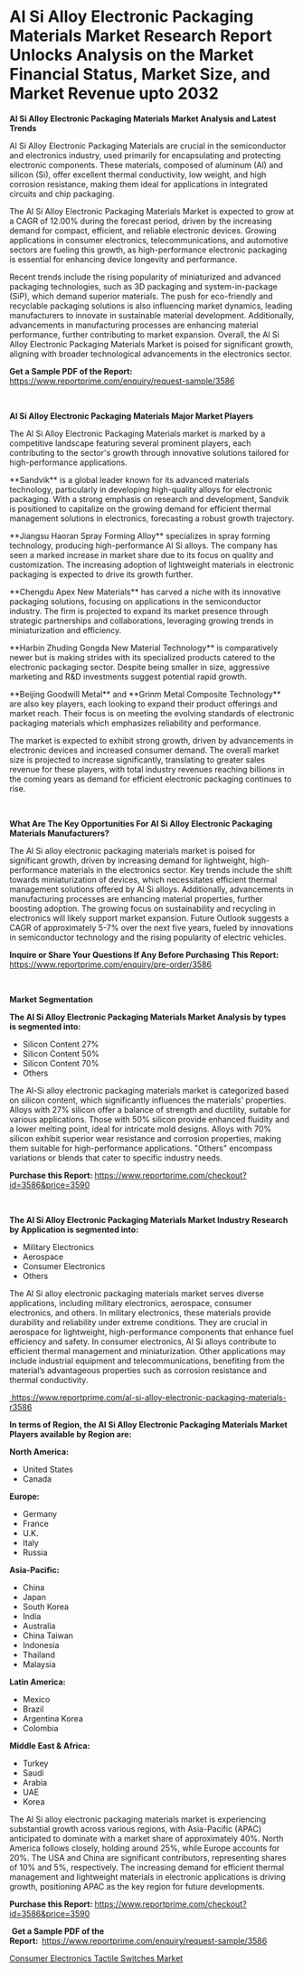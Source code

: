 <p><h1>Al Si Alloy Electronic Packaging Materials Market Research Report Unlocks Analysis on the Market Financial Status, Market Size, and Market Revenue upto 2032</h1></p><p><strong>Al Si Alloy Electronic Packaging Materials Market Analysis and Latest Trends</strong></p>
<p><p>Al Si Alloy Electronic Packaging Materials are crucial in the semiconductor and electronics industry, used primarily for encapsulating and protecting electronic components. These materials, composed of aluminum (Al) and silicon (Si), offer excellent thermal conductivity, low weight, and high corrosion resistance, making them ideal for applications in integrated circuits and chip packaging.</p><p>The Al Si Alloy Electronic Packaging Materials Market is expected to grow at a CAGR of 12.00% during the forecast period, driven by the increasing demand for compact, efficient, and reliable electronic devices. Growing applications in consumer electronics, telecommunications, and automotive sectors are fueling this growth, as high-performance electronic packaging is essential for enhancing device longevity and performance.</p><p>Recent trends include the rising popularity of miniaturized and advanced packaging technologies, such as 3D packaging and system-in-package (SiP), which demand superior materials. The push for eco-friendly and recyclable packaging solutions is also influencing market dynamics, leading manufacturers to innovate in sustainable material development. Additionally, advancements in manufacturing processes are enhancing material performance, further contributing to market expansion. Overall, the Al Si Alloy Electronic Packaging Materials Market is poised for significant growth, aligning with broader technological advancements in the electronics sector.</p></p>
<p><strong>Get a Sample PDF of the Report:&nbsp;</strong> <a href="https://www.reportprime.com/enquiry/request-sample/3586?utm_campaign=2735&utm_medium=2&utm_source=Github&utm_content=ia&utm_term=18032025&utm_id=al-si-alloy-electronic-packaging-materials">https://www.reportprime.com/enquiry/request-sample/3586</a></p>
<p>&nbsp;</p>
<p><strong>Al Si Alloy Electronic Packaging Materials Major Market Players</strong></p>
<p><p>The Al Si Alloy Electronic Packaging Materials market is marked by a competitive landscape featuring several prominent players, each contributing to the sector's growth through innovative solutions tailored for high-performance applications.</p><p>**Sandvik** is a global leader known for its advanced materials technology, particularly in developing high-quality alloys for electronic packaging. With a strong emphasis on research and development, Sandvik is positioned to capitalize on the growing demand for efficient thermal management solutions in electronics, forecasting a robust growth trajectory.</p><p>**Jiangsu Haoran Spray Forming Alloy** specializes in spray forming technology, producing high-performance Al Si alloys. The company has seen a marked increase in market share due to its focus on quality and customization. The increasing adoption of lightweight materials in electronic packaging is expected to drive its growth further.</p><p>**Chengdu Apex New Materials** has carved a niche with its innovative packaging solutions, focusing on applications in the semiconductor industry. The firm is projected to expand its market presence through strategic partnerships and collaborations, leveraging growing trends in miniaturization and efficiency.</p><p>**Harbin Zhuding Gongda New Material Technology** is comparatively newer but is making strides with its specialized products catered to the electronic packaging sector. Despite being smaller in size, aggressive marketing and R&D investments suggest potential rapid growth.</p><p>**Beijing Goodwill Metal** and **Grinm Metal Composite Technology** are also key players, each looking to expand their product offerings and market reach. Their focus is on meeting the evolving standards of electronic packaging materials which emphasizes reliability and performance.</p><p>The market is expected to exhibit strong growth, driven by advancements in electronic devices and increased consumer demand. The overall market size is projected to increase significantly, translating to greater sales revenue for these players, with total industry revenues reaching billions in the coming years as demand for efficient electronic packaging continues to rise.</p></p>
<p>&nbsp;</p>
<p><strong>What Are The Key Opportunities For Al Si Alloy Electronic Packaging Materials Manufacturers?</strong></p>
<p><p>The Al Si alloy electronic packaging materials market is poised for significant growth, driven by increasing demand for lightweight, high-performance materials in the electronics sector. Key trends include the shift towards miniaturization of devices, which necessitates efficient thermal management solutions offered by Al Si alloys. Additionally, advancements in manufacturing processes are enhancing material properties, further boosting adoption. The growing focus on sustainability and recycling in electronics will likely support market expansion. Future Outlook suggests a CAGR of approximately 5-7% over the next five years, fueled by innovations in semiconductor technology and the rising popularity of electric vehicles.</p></p>
<p><strong>Inquire or Share Your Questions If Any Before Purchasing This Report:</strong> <a href="https://www.reportprime.com/enquiry/pre-order/3586?utm_campaign=2735&utm_medium=2&utm_source=Github&utm_content=ia&utm_term=18032025&utm_id=al-si-alloy-electronic-packaging-materials">https://www.reportprime.com/enquiry/pre-order/3586</a></p>
<p>&nbsp;</p>
<p><strong>Market Segmentation</strong></p>
<p><strong>The Al Si Alloy Electronic Packaging Materials Market Analysis by types is segmented into:</strong></p>
<p><ul><li>Silicon Content 27%</li><li>Silicon Content 50%</li><li>Silicon Content 70%</li><li>Others</li></ul></p>
<p><p>The Al-Si alloy electronic packaging materials market is categorized based on silicon content, which significantly influences the materials' properties. Alloys with 27% silicon offer a balance of strength and ductility, suitable for various applications. Those with 50% silicon provide enhanced fluidity and a lower melting point, ideal for intricate mold designs. Alloys with 70% silicon exhibit superior wear resistance and corrosion properties, making them suitable for high-performance applications. "Others" encompass variations or blends that cater to specific industry needs.</p></p>
<p><strong>Purchase this Report:&nbsp;</strong><a href="https://www.reportprime.com/checkout?id=3586&price=3590&utm_campaign=2735&utm_medium=2&utm_source=Github&utm_content=ia&utm_term=18032025&utm_id=al-si-alloy-electronic-packaging-materials">https://www.reportprime.com/checkout?id=3586&price=3590</a></p>
<p>&nbsp;</p>
<p><strong>The Al Si Alloy Electronic Packaging Materials Market Industry Research by Application is segmented into:</strong></p>
<p><ul><li>Military Electronics</li><li>Aerospace</li><li>Consumer Electronics</li><li>Others</li></ul></p>
<p><p>The Al Si alloy electronic packaging materials market serves diverse applications, including military electronics, aerospace, consumer electronics, and others. In military electronics, these materials provide durability and reliability under extreme conditions. They are crucial in aerospace for lightweight, high-performance components that enhance fuel efficiency and safety. In consumer electronics, Al Si alloys contribute to efficient thermal management and miniaturization. Other applications may include industrial equipment and telecommunications, benefiting from the material’s advantageous properties such as corrosion resistance and thermal conductivity.</p></p>
<p><a href="https://www.reportprime.com/al-si-alloy-electronic-packaging-materials-r3586?utm_campaign=2735&utm_medium=2&utm_source=Github&utm_content=ia&utm_term=18032025&utm_id=al-si-alloy-electronic-packaging-materials">&nbsp;https://www.reportprime.com/al-si-alloy-electronic-packaging-materials-r3586</a></p>
<p><strong>In terms of Region, the Al Si Alloy Electronic Packaging Materials Market Players available by Region are:</strong></p>
<p>
    <p> <strong> North America: </strong>
        <ul>
            <li>United States</li>
            <li>Canada</li>
        </ul>
        </p> 
    <p> <strong> Europe: </strong>
        <ul>
            <li>Germany</li>
            <li>France</li>
            <li>U.K.</li>
            <li>Italy</li>
            <li>Russia</li>
        </ul>
        </p> 
    <p> <strong> Asia-Pacific: </strong>
        <ul>
            <li>China</li>
            <li>Japan</li>
            <li>South Korea</li>
            <li>India</li>
            <li>Australia</li>
            <li>China Taiwan</li>
            <li>Indonesia</li>
            <li>Thailand</li>
            <li>Malaysia</li>
        </ul>
        </p> 
    <p> <strong> Latin America: </strong>
        <ul>
            <li>Mexico</li>
            <li>Brazil</li>
            <li>Argentina Korea</li>
            <li>Colombia</li>
        </ul>
        </p> 
    <p> <strong> Middle East & Africa: </strong>
        <ul>
            <li>Turkey</li>
            <li>Saudi</li>
            <li>Arabia</li>
            <li>UAE</li>
            <li>Korea</li>
        </ul>
    </p>
    </p>
<p><p>The Al Si alloy electronic packaging materials market is experiencing substantial growth across various regions, with Asia-Pacific (APAC) anticipated to dominate with a market share of approximately 40%. North America follows closely, holding around 25%, while Europe accounts for 20%. The USA and China are significant contributors, representing shares of 10% and 5%, respectively. The increasing demand for efficient thermal management and lightweight materials in electronic applications is driving growth, positioning APAC as the key region for future developments.</p></p>
<p><strong>Purchase this Report: </strong><a href="https://www.reportprime.com/checkout?id=3586&price=3590&utm_campaign=2735&utm_medium=2&utm_source=Github&utm_content=ia&utm_term=18032025&utm_id=al-si-alloy-electronic-packaging-materials">https://www.reportprime.com/checkout?id=3586&price=3590</a></p>
<p>&nbsp;<strong>Get a Sample PDF of the Report:&nbsp;&nbsp;</strong><a href="https://www.reportprime.com/enquiry/request-sample/3586?utm_campaign=2735&utm_medium=2&utm_source=Github&utm_content=ia&utm_term=18032025&utm_id=al-si-alloy-electronic-packaging-materials">https://www.reportprime.com/enquiry/request-sample/3586</a></p>
<p><strong></strong></p>
<p><p><a href="https://github.com/mcveathuane2/Market-Research-Report-List-1/blob/main/consumer-electronics-tactile-switches-market.md?utm_campaign=2735&utm_medium=2&utm_source=Github&utm_content=ia&utm_term=18032025&utm_id=al-si-alloy-electronic-packaging-materials">Consumer Electronics Tactile Switches Market</a></p></p>